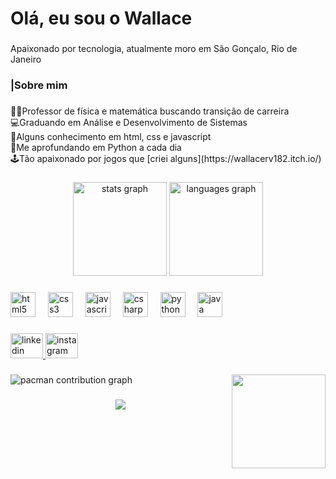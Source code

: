 <h1 align="left">Olá, eu sou o Wallace</h1>

###

<p align="left">Apaixonado por tecnologia, atualmente moro em São Gonçalo, Rio de Janeiro</p>

###

<h3 align="left">|Sobre mim</h3>

###

<p align="left">👨‍🏫Professor de física e matemática buscando transição de carreira<br>💻Graduando em Análise e Desenvolvimento de Sistemas<br>📝Alguns conhecimento em html, css e javascript<br>📕Me aprofundando em Python a cada dia<br>🕹Tão apaixonado por jogos que [criei alguns](https://wallacerv182.itch.io/)</p>

###

<div align="center">
  <img src="https://github-readme-stats.vercel.app/api?username=wallacerv&hide_title=false&hide_rank=false&show_icons=true&include_all_commits=true&count_private=true&disable_animations=false&theme=dracula&locale=en&hide_border=false&order=1" height="150" alt="stats graph"  />
  <img src="https://github-readme-stats.vercel.app/api/top-langs?username=wallacerv&locale=en&hide_title=false&layout=compact&card_width=320&langs_count=5&theme=dracula&hide_border=false&order=2" height="150" alt="languages graph"  />
</div>

###

<div align="left">
  <img src="https://cdn.jsdelivr.net/gh/devicons/devicon/icons/html5/html5-original.svg" height="40" alt="html5 logo"  />
  <img width="12" />
  <img src="https://cdn.jsdelivr.net/gh/devicons/devicon/icons/css3/css3-original.svg" height="40" alt="css3 logo"  />
  <img width="12" />
  <img src="https://cdn.jsdelivr.net/gh/devicons/devicon/icons/javascript/javascript-original.svg" height="40" alt="javascript logo"  />
  <img width="12" />
  <img src="https://cdn.jsdelivr.net/gh/devicons/devicon/icons/csharp/csharp-original.svg" height="40" alt="csharp logo"  />
  <img width="12" />
  <img src="https://cdn.jsdelivr.net/gh/devicons/devicon/icons/python/python-original.svg" height="40" alt="python logo"  />
  <img width="12" />
  <img src="https://cdn.jsdelivr.net/gh/devicons/devicon/icons/java/java-original.svg" height="40" alt="java logo"  />
</div>

###

<div align="left">
  <a href="https://www.linkedin.com/in/wallaceverciani/" target="_blank">
    <img src="https://raw.githubusercontent.com/maurodesouza/profile-readme-generator/master/src/assets/icons/social/linkedin/default.svg" width="52" height="40" alt="linkedin logo"  />
  </a>
  <a href="https://www.instagram.com/wallace_verciani/" target="_blank">
    <img src="https://raw.githubusercontent.com/maurodesouza/profile-readme-generator/master/src/assets/icons/social/instagram/default.svg" width="52" height="40" alt="instagram logo"  />
  </a>
</div>

###

<img align="right" height="150" src="https://www.moblee.com.br/blog/wp-content/uploads/sites/2/2018/04/jim-carrey-digitando-no-computador.gif"  />

###

<picture>
  <source media="(prefers-color-scheme: dark)" srcset="https://raw.githubusercontent.com/wallacerv/wallacerv/output/pacman-contribution-graph-dark.svg">
  <source media="(prefers-color-scheme: light)" srcset="https://raw.githubusercontent.com/wallacerv/wallacerv/output/pacman-contribution-graph.svg">
  <img alt="pacman contribution graph" src="https://raw.githubusercontent.com/wallacerv/wallacerv/output/pacman-contribution-graph.svg">
</picture>

###

<div align="center">
  <img src="https://visitor-badge.laobi.icu/badge?page_id=wallacerv.wallacerv&"  />
</div>

###